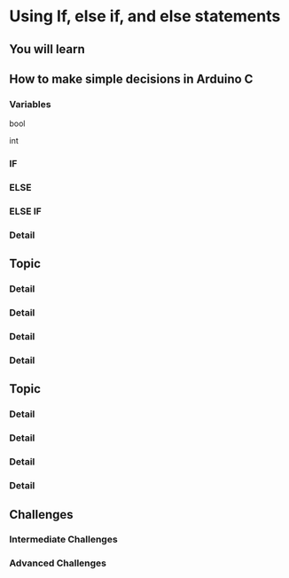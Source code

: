 # Using If, else if, and else statements

## You will learn

## How to make simple decisions in Arduino C 

### Variables

bool

int

### IF

### ELSE

### ELSE IF

### Detail

## Topic 

### Detail

### Detail

### Detail

### Detail

## Topic 

### Detail

### Detail

### Detail

### Detail

## Challenges

### Intermediate Challenges

### Advanced Challenges